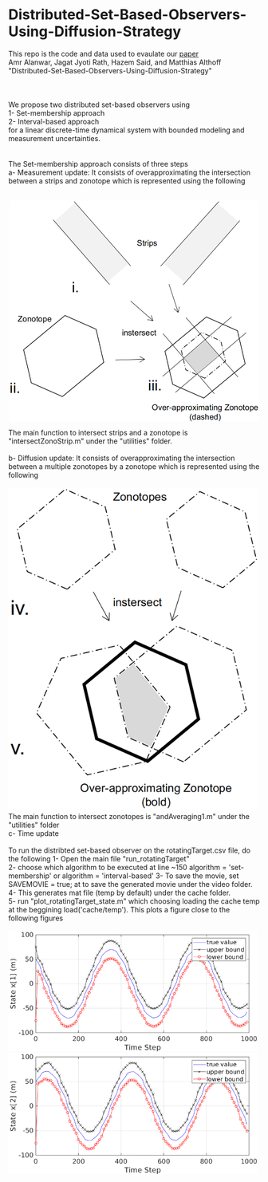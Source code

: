 # Distributed-Set-Based-Observers-Using-Diffusion-Strategy

This repo is the code and data used to evaulate our [paper](https://arxiv.org/abs/2003.10347)   <br />
Amr Alanwar, Jagat Jyoti Rath, Hazem Said, and Matthias Althoff "Distributed-Set-Based-Observers-Using-Diffusion-Strategy"<br />
<br />
<br />
<br />
We propose two distributed set-based observers using <br />
1- Set-membership approach <br />
2- Interval-based approach <br />
 for a linear discrete-time dynamical system with bounded modeling and measurement uncertainties. <br />
<br />
<br />
The Set-membership approach consists of three steps <br />
a- Measurement update: It consists of overapproximating the intersection between a strips and zonotope which is represented using the following <br /> <br />
<p align="center">
<img
src="output/meas2.png"
raw=true
alt="Subject Pronouns"
align="center"
width=500
/><br />
 </p>
The main function to intersect strips and a zonotope is "intersectZonoStrip.m" under the "utilities" folder.<br />
<br />
b- Diffusion update: It consists of overapproximating the intersection between a multiple zonotopes by a zonotope which is represented using the following <br /><br />
<img
src="output/diff2.png"
raw=true
alt="Subject Pronouns"
style="margin-right: 100px;"
width=500
/><br />
The main function to intersect zonotopes is "andAveraging1.m" under the "utilities" folder
<br />
c- Time update
<br />
<br />
To run the distribted set-based observer on the rotatingTarget.csv file, do the following
1- Open the main file "run_rotatingTarget" <br /> 
2- choose which algorithm to be executed at line ~150 algorithm = 'set-membership' or algorithm = 'interval-based'
3- To save the movie, set<br />
SAVEMOVIE = true; 
at to save the generated movie under the video folder.<br />
4- This generates mat file (temp by default) under the cache folder. <br />
5- run "plot_rotatingTarget_state.m" which choosing loading the cache temp at the beggining load('cache/temp'). This plots a figure close to the following figures <br /> <br />
<img
src="output/state_x1.png"
raw=true
alt="Subject Pronouns"
style="margin-right: 100px;"
width=500
/><br />
<img
src="output/state_x2.png"
raw=true
alt="Subject Pronouns"
style="margin-right: 100px;"
width=500
/><br />
<br />
<br />
<br />
